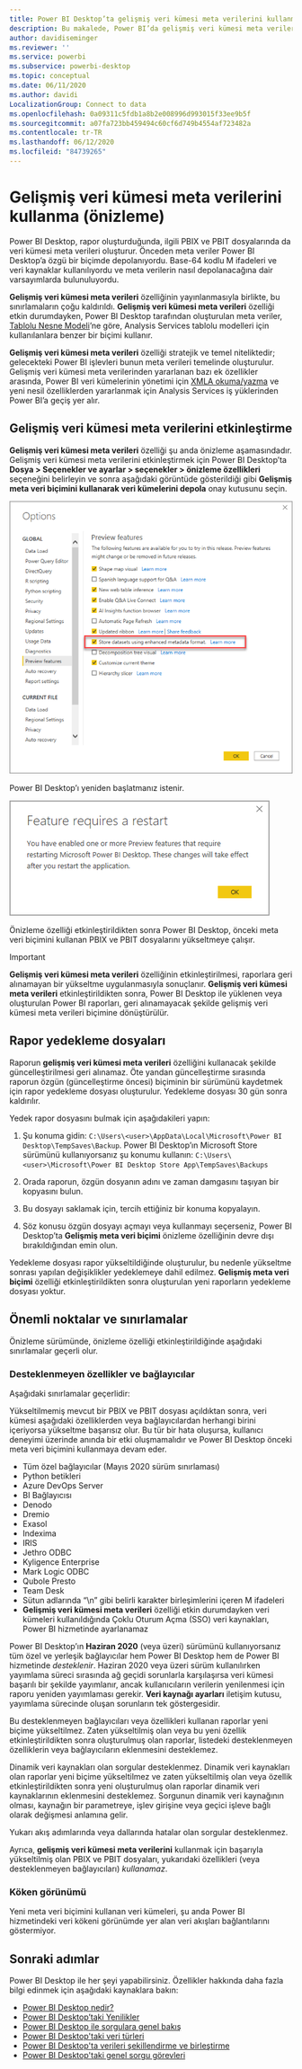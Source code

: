 ```yaml
---
title: Power BI Desktop’ta gelişmiş veri kümesi meta verilerini kullanma (önizleme)
description: Bu makalede, Power BI’da gelişmiş veri kümesi meta verilerinin nasıl kullanılacağı açıklanmaktadır.
author: davidiseminger
ms.reviewer: ''
ms.service: powerbi
ms.subservice: powerbi-desktop
ms.topic: conceptual
ms.date: 06/11/2020
ms.author: davidi
LocalizationGroup: Connect to data
ms.openlocfilehash: 0a09311c5fdb1a8b2e008996d993015f33ee9b5f
ms.sourcegitcommit: a07fa723bb459494c60cf6d749b4554af723482a
ms.contentlocale: tr-TR
ms.lasthandoff: 06/12/2020
ms.locfileid: "84739265"
---
```

# <a name="using-enhanced-dataset-metadata-preview"></a>Gelişmiş veri kümesi meta verilerini kullanma (önizleme)

Power BI Desktop, rapor oluşturduğunda, ilgili PBIX ve PBIT dosyalarında da veri kümesi meta verileri oluşturur. Önceden meta veriler Power BI Desktop’a özgü bir biçimde depolanıyordu. Base-64 kodlu M ifadeleri ve veri kaynaklar kullanılıyordu ve meta verilerin nasıl depolanacağına dair varsayımlarda bulunuluyordu.

**Gelişmiş veri kümesi meta verileri** özelliğinin yayınlanmasıyla birlikte, bu sınırlamaların çoğu kaldırıldı. **Gelişmiş veri kümesi meta verileri** özelliği etkin durumdayken, Power BI Desktop tarafından oluşturulan meta veriler, [Tablolu Nesne Modeli](https://docs.microsoft.com/bi-reference/tom/introduction-to-the-tabular-object-model-tom-in-analysis-services-amo)’ne göre, Analysis Services tablolu modelleri için kullanılanlara benzer bir biçimi kullanır.


**Gelişmiş veri kümesi meta verileri** özelliği stratejik ve temel niteliktedir; gelecekteki Power BI işlevleri bunun meta verileri temelinde oluşturulur. Gelişmiş veri kümesi meta verilerinden yararlanan bazı ek özellikler arasında, Power BI veri kümelerinin yönetimi için [XMLA okuma/yazma](https://docs.microsoft.com/power-platform-release-plan/2019wave2/business-intelligence/xmla-readwrite) ve yeni nesil özelliklerden yararlanmak için Analysis Services iş yüklerinden Power BI’a geçiş yer alır.



## <a name="enable-enhanced-dataset-metadata"></a>Gelişmiş veri kümesi meta verilerini etkinleştirme

**Gelişmiş veri kümesi meta verileri** özelliği şu anda önizleme aşamasındadır. Gelişmiş veri kümesi meta verilerini etkinleştirmek için Power BI Desktop’ta **Dosya > Seçenekler ve ayarlar > seçenekler > önizleme özellikleri** seçeneğini belirleyin ve sonra aşağıdaki görüntüde gösterildiği gibi **Gelişmiş meta veri biçimini kullanarak veri kümelerini depola** onay kutusunu seçin. 

![Önizleme özelliğini etkinleştirme](media/desktop-enhanced-dataset-metadata/enhanced-dataset-metadata-01.png)

Power BI Desktop’ı yeniden başlatmanız istenir.

![Yeniden başlatma istemi](media/desktop-enhanced-dataset-metadata/enhanced-dataset-metadata-02.png)

Önizleme özelliği etkinleştirildikten sonra Power BI Desktop, önceki meta veri biçimini kullanan PBIX ve PBIT dosyalarını yükseltmeye çalışır. 

> [!IMPORTANT]
> **Gelişmiş veri kümesi meta verileri** özelliğinin etkinleştirilmesi, raporlara geri alınamayan bir yükseltme uygulanmasıyla sonuçlanır. **Gelişmiş veri kümesi meta verileri** etkinleştirildikten sonra, Power BI Desktop ile yüklenen veya oluşturulan Power BI raporları, geri alınamayacak şekilde gelişmiş veri kümesi meta verileri biçimine dönüştürülür.

## <a name="report-backup-files"></a>Rapor yedekleme dosyaları

Raporun **gelişmiş veri kümesi meta verileri** özelliğini kullanacak şekilde güncelleştirilmesi geri alınamaz. Öte yandan güncelleştirme sırasında raporun özgün (güncelleştirme öncesi) biçiminin bir sürümünü kaydetmek için rapor yedekleme dosyası oluşturulur. Yedekleme dosyası 30 gün sonra kaldırılır. 

Yedek rapor dosyasını bulmak için aşağıdakileri yapın:

1. Şu konuma gidin: ```C:\Users\<user>\AppData\Local\Microsoft\Power BI Desktop\TempSaves\Backup```. Power BI Desktop’ın Microsoft Store sürümünü kullanıyorsanız şu konumu kullanın: ```C:\Users\<user>\Microsoft\Power BI Desktop Store App\TempSaves\Backups``` 

2. Orada raporun, özgün dosyanın adını ve zaman damgasını taşıyan bir kopyasını bulun.

3. Bu dosyayı saklamak için, tercih ettiğiniz bir konuma kopyalayın.

4. Söz konusu özgün dosyayı açmayı veya kullanmayı seçerseniz, Power BI Desktop’ta **Gelişmiş meta veri biçimi** önizleme özelliğinin devre dışı bırakıldığından emin olun. 

Yedekleme dosyası rapor yükseltildiğinde oluşturulur, bu nedenle yükseltme sonrası yapılan değişiklikler yedeklemeye dahil edilmez. **Gelişmiş meta veri biçimi** özelliği etkinleştirildikten sonra oluşturulan yeni raporların yedekleme dosyası yoktur.


## <a name="considerations-and-limitations"></a>Önemli noktalar ve sınırlamalar

Önizleme sürümünde, önizleme özelliği etkinleştirildiğinde aşağıdaki sınırlamalar geçerli olur.

### <a name="unsupported-features-and-connectors"></a>Desteklenmeyen özellikler ve bağlayıcılar

Aşağıdaki sınırlamalar geçerlidir:

Yükseltilmemiş mevcut bir PBIX ve PBIT dosyası açıldıktan sonra, veri kümesi aşağıdaki özelliklerden veya bağlayıcılardan herhangi birini içeriyorsa yükseltme başarısız olur. Bu tür bir hata oluşursa, kullanıcı deneyimi üzerinde anında bir etki oluşmamalıdır ve Power BI Desktop önceki meta veri biçimini kullanmaya devam eder.

* Tüm özel bağlayıcılar (Mayıs 2020 sürüm sınırlaması)
* Python betikleri
* Azure DevOps Server
* BI Bağlayıcısı
* Denodo
* Dremio
* Exasol
* Indexima
* IRIS
* Jethro ODBC
* Kyligence Enterprise
* Mark Logic ODBC
* Qubole Presto
* Team Desk
* Sütun adlarında “\\n” gibi belirli karakter birleşimlerini içeren M ifadeleri
* **Gelişmiş veri kümesi meta verileri** özelliği etkin durumdayken veri kümeleri kullanıldığında Çoklu Oturum Açma (SSO) veri kaynakları, Power BI hizmetinde ayarlanamaz

Power BI Desktop’ın **Haziran 2020** (veya üzeri) sürümünü kullanıyorsanız tüm özel ve yerleşik bağlayıcılar hem Power BI Desktop hem de Power BI hizmetinde *desteklenir*. Haziran 2020 veya üzeri sürüm kullanılırken yayımlama süreci sırasında ağ geçidi sorunlarla karşılaşırsa veri kümesi başarılı bir şekilde yayımlanır, ancak kullanıcıların verilerin yenilenmesi için raporu yeniden yayımlaması gerekir. **Veri kaynağı ayarları** iletişim kutusu, yayımlama sürecinde oluşan sorunların tek göstergesidir.

Bu desteklenmeyen bağlayıcıları veya özellikleri kullanan raporlar yeni biçime yükseltilmez. Zaten yükseltilmiş olan veya bu yeni özellik etkinleştirildikten sonra oluşturulmuş olan raporlar, listedeki desteklenmeyen özelliklerin veya bağlayıcıların eklenmesini desteklemez. 

Dinamik veri kaynakları olan sorgular desteklenmez. Dinamik veri kaynakları olan raporlar yeni biçime yükseltilmez ve zaten yükseltilmiş olan veya özellik etkinleştirildikten sonra yeni oluşturulmuş olan raporlar dinamik veri kaynaklarının eklenmesini desteklemez. Sorgunun dinamik veri kaynağının olması, kaynağın bir parametreye, işlev girişine veya geçici işleve bağlı olarak değişmesi anlamına gelir. 

Yukarı akış adımlarında veya dallarında hatalar olan sorgular desteklenmez. 

Ayrıca, **gelişmiş veri kümesi meta verilerini** kullanmak için başarıyla yükseltilmiş olan PBIX ve PBIT dosyaları, yukarıdaki özellikleri (veya desteklenmeyen bağlayıcıları) *kullanamaz*.

### <a name="lineage-view"></a>Köken görünümü
Yeni meta veri biçimini kullanan veri kümeleri, şu anda Power BI hizmetindeki veri kökeni görünümde yer alan veri akışları bağlantılarını göstermiyor.

## <a name="next-steps"></a>Sonraki adımlar

Power BI Desktop ile her şeyi yapabilirsiniz. Özellikler hakkında daha fazla bilgi edinmek için aşağıdaki kaynaklara bakın:

* [Power BI Desktop nedir?](../fundamentals/desktop-what-is-desktop.md)
* [Power BI Desktop’taki Yenilikler](../fundamentals/desktop-latest-update.md)
* [Power BI Desktop ile sorgulara genel bakış](../transform-model/desktop-query-overview.md)
* [Power BI Desktop'taki veri türleri](desktop-data-types.md)
* [Power BI Desktop'ta verileri şekillendirme ve birleştirme](desktop-shape-and-combine-data.md)
* [Power BI Desktop'taki genel sorgu görevleri](../transform-model/desktop-common-query-tasks.md)
